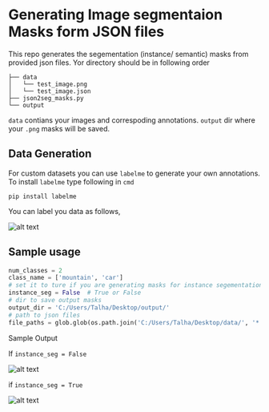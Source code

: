 # Generating Image segmentaion Masks form JSON files

This repo generates the segementation (instance/ semantic) masks from provided json files. Yor directory should be in following order

```
├── data
│   └── test_image.png
│   └── test_image.json
├── json2seg_masks.py
└── output
```

`data` contians your images and correspoding annotations. `output` dir where your `.png` masks will be saved.

## Data Generation

For custom datasets you can use `labelme` to generate your own annotations. To install `labelme` type following in `cmd`

```
pip install labelme
```

You can label you data as follows,

![alt text]()

## Sample usage

```python
num_classes = 2
class_name = ['mountain', 'car']
# set it to ture if you are generating masks for instance segementation.
instance_seg = False  # True or False
# dir to save output masks
output_dir = 'C:/Users/Talha/Desktop/output/'
# path to json files
file_paths = glob.glob(os.path.join('C:/Users/Talha/Desktop/data/', '*.json')) 
```

Sample Output

If `instance_seg = False`

![alt text]()

if `instance_seg = True`

![alt text]()